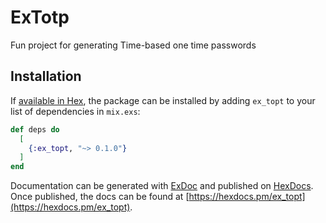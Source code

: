 # ExTotp

Fun project for generating Time-based one time passwords

## Installation

If [available in Hex](https://hex.pm/docs/publish), the package can be installed
by adding `ex_topt` to your list of dependencies in `mix.exs`:

```elixir
def deps do
  [
    {:ex_topt, "~> 0.1.0"}
  ]
end
```

Documentation can be generated with [ExDoc](https://github.com/elixir-lang/ex_doc)
and published on [HexDocs](https://hexdocs.pm). Once published, the docs can
be found at [https://hexdocs.pm/ex_topt](https://hexdocs.pm/ex_topt).

